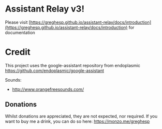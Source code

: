 # Assistant Relay v3!

Please visit [https://greghesp.github.io/assistant-relay/docs/introduction](https://greghesp.github.io/assistant-relay/docs/introduction) for documentation

# Credit
This project uses the google-assistant repository from endoplasmic
https://github.com/endoplasmic/google-assistant

Sounds:
- http://www.orangefreesounds.com/

## Donations
Whilst donations are appreciated, they are not expected, nor required.  If you want to buy me a drink, you can do so here:
https://monzo.me/greghesp


